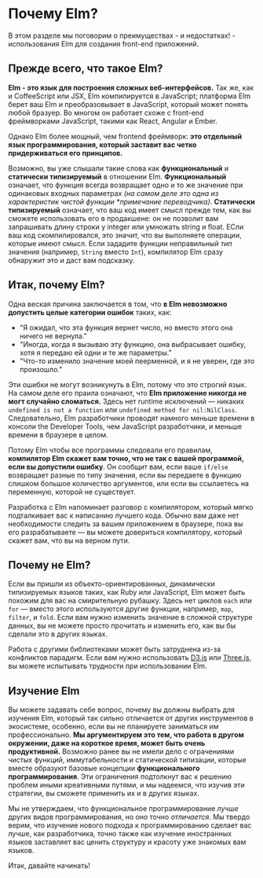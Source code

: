 # Почему Elm?

В этом разделе мы поговорим о преимуществах - и недостатках! - использования Elm для создания
front-end приложений.


## Прежде всего, что такое Elm?

**Elm - это язык для построения сложных веб-интерфейсов.** 
Так же, как и CoffeeScript или JSX, Elm компилируется в JavaScript; 
платформа Elm берет ваш Elm и преобразовывает в JavaScript, который может понять любой бразуер. 
Во многом он работает схоже с front-end фреймворками JavaScript, такими как React, Angular и Ember.

Однако Elm более мощный, чем frontend фреймворк: 
**это отдельный язык программирования, который заставит вас четко придерживаться его принципов.**

Возможно, вы уже слышали такие слова как **функциональный** и **статически типизируемый** в отношении Elm. 
**Функциональный** означает, что функция всегда возвращает одно и то же значение при одинаковых входных параметрах
_(на самом деле это одна из характеристик чистой функции *примечание переводчика)_.
**Статически типизируемый** означает, что ваш код имеет смысл прежде тем, как вы сможете использовать его в продакшене: 
он не позволит вам запрашивать длину строки у integer или умножать string и float. 
ЕСли ваш код скомпилировался, это значит, что вы выполняете операции, которые имеют смысл. 
Если зададите функции неправильный *тип* значения (например, `String` вместо `Int`), компилятор Elm сразу обнаружит это и даст вам подсказку.


## Итак, почему Elm?

Одна веская причина заключается в том, что **в Elm невозможно допустить целые категории ошибок** таких, как:
  - "Я ожидал, что эта функция вернет число, но вместо этого она ничего не вернула."
  - "Иногда, когда я вызываю эту функцию, она выбрасывает ошибку, хотя я передаю ей одни и те же параметры."
  - "Что-то изменило значение моей пеерменной, и я не уверен, где это произошло."

Эти ошибки не могут возникунуть в Elm, потому что это строгий язык. 
На самом деле его праила означают, что **Elm приложение никогда не могт случайно сломаться.** 
Здесь нет runtime исключений — никаких `undefined is not a function` или `undefined method for nil:NilClass`. 
Следовательно, Elm разработчики проводят намного меньше времени в консоли the Developer Tools, чем JavaScript разработчики,
 и меньше времени в браузере в целом.

Потому Elm чтобы все программы следовали его правилам, 
**компилятор Elm скажет вам точно, что не так с вашей программой, если вы допустили ошибку**. 
Он сообщит вам, если ваше `if/else` возвращает разные по типу значения, 
если вы передаете в функцию слишком большое количество аргументов, 
или если вы ссылаетесь на переменную, которой не существует.

Разработка с Elm напоминает разговор с компилятором, который мягко подталкивает вас к написанию лучшего кода.
Обычно вам даже нет необходимости следить за вашим приложением в браузере, пока вы его разрабатываете — 
вы можете довериться компилятору, который скажет вам, что вы на верном пути.


## Почему не Elm?

Если вы пришли из объекто-ориентированных, динамически типизируемых языков таких, как Ruby или JavaScript, 
Elm может быть похожим для вас на смирительную рубашку. 
Здесь нет циклов `each` или `for` — вместо этого используются другие функции, например, `map`, `filter`, и `fold`. 
Если вам нужно изменить значение в сложной структуре данных, вы не можете просто прочитать и изменить его, как вы бы сделали это в других языках.

Работа с другими библиотеками может быть затруднена из-за конфликтов парадигм. 
Если вам нужно использовать [D3.js](https://d3js.org/) или [Three.js](https://threejs.org/), вы можете испытывать трудности при использовании Elm.

## Изучение Elm

Вы можете задавать себе вопрос, почему вы должны выбрать для изучения Elm, 
который так сильно отличается от других инструментов в экосистеме, особенно, если вы не планируете заниматься им профессионально. 
**Мы аргументируем это тем, что работа в другом окружении, даже на короткое время, может быть очень продуктивной.** 
Возможно ранее вы не имели дело с ограчениями чистых функций, иммутабельности и статической типизации, 
которые вместе образуют базовые концепции **функционального программирования**. 
Эти ограничения подтолкнут вас к решению проблем иными креативными путями, 
и мы надеемся, что изучив эти стратегии, вы сможете применить их и в других языках.

Мы не утверждаем, что функциональное программирование *лучше* других видов программирования, но оно точно *отличается*. 
Мы твердо верим, что изучение нового подхода к программированию сделает вас лучше, как разработчика, 
точно также как изучение иностранных языков заставляет вас ценить структуру и красоту уже знакомых вам языков.

Итак, давайте начинать!
